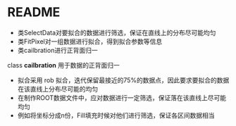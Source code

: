 <!-- README.md --- 
;; 
;; Description: 
;; Author: Hongyi Wu(吴鸿毅)
;; Email: wuhongyi@qq.com 
;; Created: 五 1月 19 23:00:40 2018 (+0800)
;; Last-Updated: 日 1月 21 16:39:06 2018 (+0800)
;;           By: Hongyi Wu(吴鸿毅)
;;     Update #: 2
;; URL: http://wuhongyi.cn -->

# README

- 类SelectData对要拟合的数据进行筛选，保证在直线上的分布尽可能均匀
- 类FitPixel对一组数据进行拟合，得到拟合参数等信息
- 类cailbration进行正背面归一

class **cailbration** 用于数据的正背面归一

- 拟合采用 rob 拟合，迭代保留最接近的75%的数据点，因此要求要拟合的数据在该直线上分布尽可能的均匀
- 在制作ROOT数据文件中，应对数据进行一定筛选，保证落在该直线上尽可能均匀
- 例如将坐标分成n份，Fill填充时候对他们进行筛选，保证各区间数据相当


<!-- README.md ends here -->
